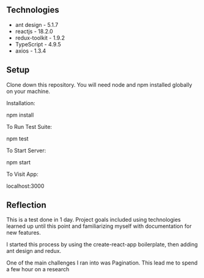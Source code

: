 
## Technologies

- ant design - 5.1.7
- reactjs - 18.2.0
- redux-toolkit - 1.9.2
- TypeScript - 4.9.5
- axios - 1.3.4

## Setup
Clone down this repository. You will need node and npm installed globally on your machine.

Installation:

npm install

To Run Test Suite:

npm test

To Start Server:

npm start

To Visit App:

localhost:3000

## Reflection
This is a test done in 1 day. Project goals included using technologies learned up until this point and familiarizing myself with documentation for new features.

I started this process by using the create-react-app boilerplate, then adding ant design and redux.

One of the main challenges I ran into was Pagination. This lead me to spend a few hour on a research


